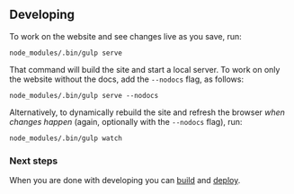 ## Developing

To work on the website and see changes live as you save, run:

    node_modules/.bin/gulp serve

That command will build the site and start a local server. To work on only the website without the docs, add the `--nodocs` flag, as follows:

    node_modules/.bin/gulp serve --nodocs

Alternatively, to dynamically rebuild the site and refresh the browser _when changes happen_ (again, optionally with the `--nodocs` flag), run:

    node_modules/.bin/gulp watch

### Next steps

When you are done with developing you can [build](building-the-website.md) and [deploy](deploying-the-website.md).